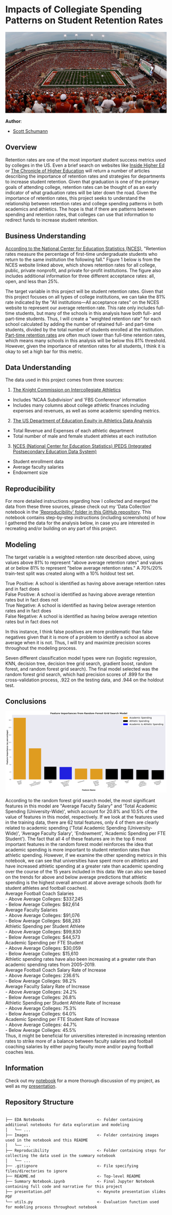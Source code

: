 # Impacts of Collegiate Spending Patterns on Student Retention Rates

![UT Austin](https://github.com/Shoemaker703/college_retention/blob/main/Images/Austin_Stadium.jpeg)

**Author**: 

- [Scott Schumann](https://github.com/Shoemaker703)

## Overview

Retention rates are one of the most important student success metrics used by colleges in the US. Even a brief search on websites like [Inside Higher Ed](https://www.insidehighered.com/) or [The Chronicle of Higher Education](https://www.chronicle.com/) will return a number of articles describing the importance of retention rates and strategies for departments to increase student retention. Given that graduation is one of the primary goals of attending college, retention rates can be thought of as an early indicator of what graduation rates will be later down the road. Given the importance of retention rates, this project seeks to understand the relationship between retention rates and college spending patterns in both academics and athletics. The hope is that if there are patterns between spending and retention rates, that colleges can use that information to redirect funds to increase student retention.

## Business Understanding

[According to the National Center for Education Statistics (NCES)](https://nces.ed.gov/programs/coe/indicator/ctr), "Retention rates measure the percentage of first-time undergraduate students who return to the same institution the following fall." Figure 1 below is from the NCES website linked above, which shows retention rates for all college, public, private nonprofit, and private for-profit institutions. The figure also includes additional information for three different acceptance rates: all, open, and less than 25%. 

The target variable in this project will be student retention rates. Given that this project focuses on all types of college institutions, we can take the 81% rate indicated by the "All institutions—All acceptance rates" on the NCES website to represent our average retention rate. This rate only includes full-time students, but many of the schools in this analysis have both full- and part-time students. Thus, I will create a "weighted retention rate" for each school calculated by adding the number of retained full- and part-time students, divided by the total number of students enrolled at the institution. [Part-time retention rates](https://nces.ed.gov/ipeds/TrendGenerator/app/build-table/7/33?rid=4&cid=1) are often much lower than full-time retention rates, which means many schools in this analysis will be below this 81% threshold. However, given the importance of retention rates for all students, I think it is okay to set a high bar for this metric.


## Data Understanding

The data used in this project comes from three sources:

1) [The Knight Commission on Intercollegiate Athletics](https://www.knightcommission.org/)
- Includes 'NCAA Subdivision' and 'FBS Conference' information
- Includes many columns about college athletic finances including expenses and revenues, as well as some academic spending metrics. 

2) [The US Department of Education Equity in Athletics Data Analysis](https://ope.ed.gov/athletics/#/)
- Total Revenue and Expenses of each athletic department
- Total number of male and female student athletes at each institution

3) [NCES (National Center for Education Statistics) IPEDS (Integrated Postsecondary Education Data System)](https://nces.ed.gov/ipeds/)
- Student enrollment data
- Average faculty salaries
- Endowment size

## Reproducibility

For more detailed instructions regarding how I collected and merged the data from these three sources, please check out my 'Data Collection' notebook in the ['Reproducibility' folder in this GitHub repository](https://github.com/Shoemaker703/college_retention/tree/main/Reproducibility). This notebook contains step-by-step instructions (including screenshots) of how I gathered the data for the analysis below, in case you are interested in recreating and/or building on any part of this project.

## Modeling

The target variable is a weighted retention rate described above, using values above 81% to represent "above average retention rates" and values at or below 81% to represent "below average retention rates." A 70%/20% train-test split was created along with a 10% holdout test set.

True Positive: A school is identified as having above average retention rates and in fact does\
False Positive: A school is identified as having above average retention rates but in fact does not\
True Negative: A school is identified as having below average retention rates and in fact does\
False Negative: A school is identified as having below average retention rates but in fact does not

In this instance, I think false positives are more problematic than false negatives given that it is more of a problem to identify a school as above average when it is not. Thus, I will try and maximize precision scores throughout the modeling process.

Seven different classification model types were run (logistic regression, KNN, decision tree, decision tree grid search, gradient boost, random forest, and random forest grid search). The final model selected was the random forest grid search, which had precision scores of .899 for the cross-validation process, .922 on the testing data, and .944 on the holdout test.

## Conclusions

![Final Comparison Bar Chart](https://github.com/Shoemaker703/college_retention/blob/main/Images/feature_importances.png)

According to the random forest grid search model, the most significant features in this model are "Average Faculty Salary" and 'Total Academic Spending (University-Wide)', which account for 20.8% and 10.5% of the value of features in this model, respectively. If we look at the features used in the training data, there are 62 total features, only 4 of them are clearly related to academic spending ('Total Academic Spending (University-Wide)', 'Average Faculty Salary', 'Endowment', 'Academic Spending per FTE Student'). The fact that all 4 of these features are in the top 6 most important features in the random forest model reinforces the idea that academic spending is more important to student retention rates than athletic spending. 
However, if we examine the other spending metrics in this notebook, we can see that universities have spent more on athletics and have increased athletic spending at a greater rate than academic spending over the course of the 15 years included in this data: 
We can also see based on the trends for above and below average predictions that athletic spending is the highest overall amount at above average schools (both for student athletes and football coaches).\
Average Football Coach Salaries\
    - Above Average Colleges: $337,245\
    - Below Average Colleges: $82,614\
Average Faculty Salaries\
    - Above Average Colleges: $91,076\
    - Below Average Colleges: $68,283\
Athletic Spending per Student Athlete\
    - Above Average Colleges: $99,830\
    - Below Average Colleges: $44,573\
Academic Spending per FTE Student\
    - Above Average Colleges: $30,059\
    - Below Average Colleges: $15,610\
Athletic spending rates have also been increasing at a greater rate than academic spending rates from 2005–2019.\
Average Football Coach Salary Rate of Increase\
    - Above Average Colleges: 236.6%\
    - Below Average Colleges: 98.2%\
Average Faculty Salary Rate of Increase\
    - Above Average Colleges: 24.2%\
    - Below Average Colleges: 26.8%\
Athletic Spending per Student Athlete Rate of Increase\
    - Above Average Colleges: 75.3%\
    - Below Average Colleges: 64.0%\
Academic Spending per FTE Student Rate of Increase\
    - Above Average Colleges: 44.7%\
    - Below Average Colleges: 45.5%\
Thus, it might be beneficial for universities interested in increasing retention rates to strike more of a balance between faculty salaries and football coaching salaries by either paying faculty more and/or paying football coaches less.

## Information

Check out my [notebook](https://github.com/Shoemaker703/college_retention/blob/main/Summary%20Notebook.ipynb) for a more thorough discussion of my project, as well as my [presentation](https://github.com/Shoemaker703/college_retention/blob/main/presentation.pdf).

## Repository Structure

```

├── EDA Notebooks                       <- Folder containing additional notebooks for data exploration and modeling
│   └── ...
├── Images                              <- Folder containing images used in the notebook and this README
│   └── ...
├── Reproducibility                     <- Folder containing steps for collecting the data used in the summary notebook
│   └── ...
├── .gitignore                          <- File specifying files/directories to ignore
├── README.md                           <- Top-level README
├── Summary Notebook.ipynb              <- Final Jupyter Notebook containing full code and narrative for this project
├── presentation.pdf                    <- Keynote presentation slides PDF
└── utils.py                            <- Evaluation function used for modeling process throughout notebook

``` 
